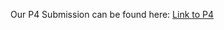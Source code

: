 Our P4 Submission can be found here:
[Link to P4](https://irisxyang.github.io/portfolio-ixyang/assignments/p4.html)
